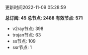 更新时间2022-11-09 05:28:59

**总订阅: 45**
**总节点: 2488**
**有效节点: 571**
- v2ray节点: 398
- trojan节点: 63
- ss节点: 109
- ssr节点: 1
